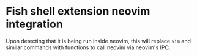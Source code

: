 # Fish shell extension neovim integration

Upon detecting that it is being run inside neovim, this will replace `vim`
and similar commands with functions to call neovim via neovim's IPC.
